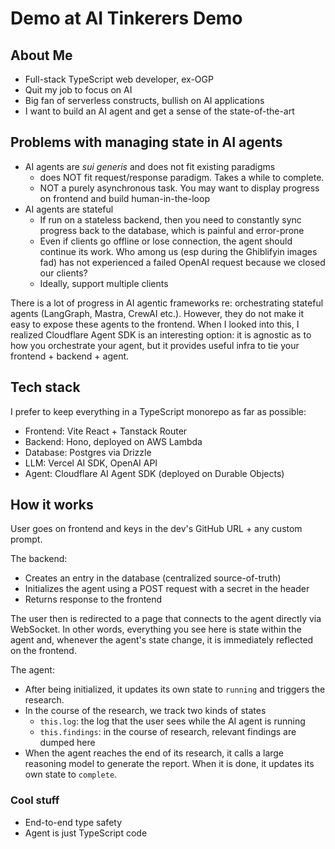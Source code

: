 # Demo at AI Tinkerers Demo

## About Me

- Full-stack TypeScript web developer, ex-OGP
- Quit my job to focus on AI
- Big fan of serverless constructs, bullish on AI applications
- I want to build an AI agent and get a sense of the state-of-the-art

## Problems with managing state in AI agents

- AI agents are _sui generis_ and does not fit existing paradigms
  - does NOT fit request/response paradigm. Takes a while to complete.
  - NOT a purely asynchronous task. You may want to display progress on frontend and build human-in-the-loop
- AI agents are stateful
  - If run on a stateless backend, then you need to constantly sync progress back to the database, which is painful and error-prone
  - Even if clients go offline or lose connection, the agent should continue its work. Who among us (esp during the Ghiblifyin images fad) has not experienced a failed OpenAI request because we closed our clients?
  - Ideally, support multiple clients

There is a lot of progress in AI agentic frameworks re: orchestrating stateful agents (LangGraph, Mastra, CrewAI etc.). However, they do not make it easy to expose these agents to the frontend. When I looked into this, I realized Cloudflare Agent SDK is an interesting option: it is agnostic as to how you orchestrate your agent, but it provides useful infra to tie your frontend + backend + agent.

## Tech stack

I prefer to keep everything in a TypeScript monorepo as far as possible:

- Frontend: Vite React + Tanstack Router
- Backend: Hono, deployed on AWS Lambda
- Database: Postgres via Drizzle
- LLM: Vercel AI SDK, OpenAI API
- Agent: Cloudflare AI Agent SDK (deployed on Durable Objects)

## How it works

User goes on frontend and keys in the dev's GitHub URL + any custom prompt.

The backend:

- Creates an entry in the database (centralized source-of-truth)
- Initializes the agent using a POST request with a secret in the header
- Returns response to the frontend

The user then is redirected to a page that connects to the agent directly via WebSocket. In other words, everything you see here is state within the agent and, whenever the agent's state change, it is immediately reflected on the frontend.

The agent:

- After being initialized, it updates its own state to `running` and triggers the research.
- In the course of the research, we track two kinds of states
  - `this.log`: the log that the user sees while the AI agent is running
  - `this.findings`: in the course of research, relevant findings are dumped here
- When the agent reaches the end of its research, it calls a large reasoning model to generate the report. When it is done, it updates its own state to `complete`.

### Cool stuff

- End-to-end type safety
- Agent is just TypeScript code
